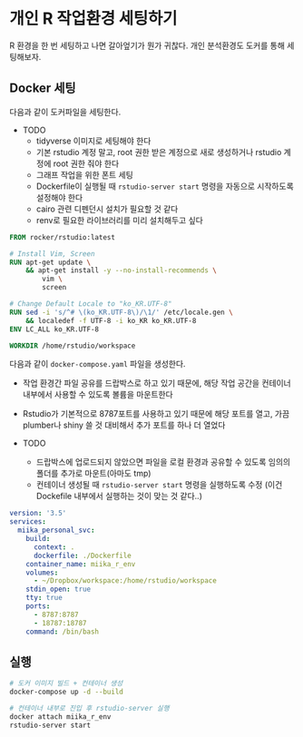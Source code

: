 # 개인 R 작업환경 세팅하기

R 환경을 한 번 세팅하고 나면 갈아엎기가 뭔가 귀찮다. 개인 분석환경도 도커를 통해 세팅해보자.

## Docker 세팅

다음과 같이 도커파일을 세팅한다. 

- TODO
    - tidyverse 이미지로 세팅해야 한다
    - 기본 rstudio 계정 말고, root 권한 받은 계정으로 새로 생성하거나 rstudio 계정에 root 권한 줘야 한다
    - 그래프 작업을 위한 폰트 세팅
    - Dockerfile이 실행될 때 `rstudio-server start` 명령을 자동으로 시작하도록 설정해야 한다
    - cairo 관련 디펜던시 설치가 필요할 것 같다
    - renv로 필요한 라이브러리를 미리 설치해두고 싶다

```Dockerfile
FROM rocker/rstudio:latest

# Install Vim, Screen
RUN apt-get update \
    && apt-get install -y --no-install-recommends \
        vim \
        screen

# Change Default Locale to "ko_KR.UTF-8"
RUN sed -i 's/^# \(ko_KR.UTF-8\)/\1/' /etc/locale.gen \
    && localedef -f UTF-8 -i ko_KR ko_KR.UTF-8
ENV LC_ALL ko_KR.UTF-8

WORKDIR /home/rstudio/workspace
```

다음과 같이 `docker-compose.yaml` 파일을 생성한다. 

- 작업 환경간 파일 공유를 드랍박스로 하고 있기 때문에, 해당 작업 공간을 컨테이너 내부에서 사용할 수 있도록 볼륨을 마운트한다
- Rstudio가 기본적으로 8787포트를 사용하고 있기 때문에 해당 포트를 열고, 가끔 plumber나 shiny 쓸 것 대비해서 추가 포트를 하나 더 열었다

- TODO
    - 드랍박스에 업로드되지 않았으면 파일을 로컬 환경과 공유할 수 있도록 임의의 폴더를 추가로 마운트(아마도 tmp)
    - 컨테이너 생성될 때 `rstudio-server start` 명령을 실행하도록 수정 (이건 Dockefile 내부에서 실행하는 것이 맞는 것 같다..)

```yaml
version: '3.5'
services:
  miika_personal_svc:
    build:
      context: .
      dockerfile: ./Dockerfile
    container_name: miika_r_env
    volumes:
      - ~/Dropbox/workspace:/home/rstudio/workspace
    stdin_open: true
    tty: true
    ports:
      - 8787:8787
      - 18787:18787
    command: /bin/bash
```

## 실행

```bash
# 도커 이미지 빌드 + 컨테이너 생성
docker-compose up -d --build

# 컨테이너 내부로 진입 후 rstudio-server 실행
docker attach miika_r_env
rstudio-server start
```
